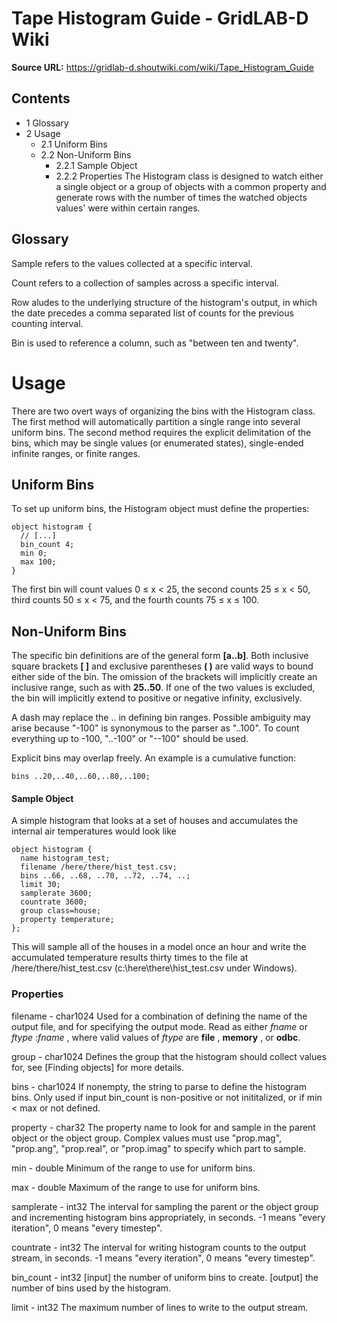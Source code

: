 # Tape Histogram Guide - GridLAB-D Wiki

**Source URL:** https://gridlab-d.shoutwiki.com/wiki/Tape_Histogram_Guide
## Contents

  * 1 Glossary
  * 2 Usage
    * 2.1 Uniform Bins
    * 2.2 Non-Uniform Bins
      * 2.2.1 Sample Object
      * 2.2.2 Properties
The Histogram class is designed to watch either a single object or a group of objects with a common property and generate rows with the number of times the watched objects values' were within certain ranges. 

## Glossary

Sample
    refers to the values collected at a specific interval.

Count
    refers to a collection of samples across a specific interval.

Row
    aludes to the underlying structure of the histogram's output, in which the date precedes a comma separated list of counts for the previous counting interval.

Bin
    is used to reference a column, such as "between ten and twenty".

# Usage

There are two overt ways of organizing the bins with the Histogram class. The first method will automatically partition a single range into several uniform bins. The second method requires the explicit delimitation of the bins, which may be single values (or enumerated states), single-ended infinite ranges, or finite ranges. 

## Uniform Bins

To set up uniform bins, the Histogram object must define the properties: 
    
    
    object histogram {
      // [...]
      bin_count 4;
      min 0;
      max 100;
    }
    

The first bin will count values 0 ≤ x < 25, the second counts 25 ≤ x < 50, third counts 50 ≤ x < 75, and the fourth counts 75 ≤ x ≤ 100. 

## Non-Uniform Bins

The specific bin definitions are of the general form **[a..b]**. Both inclusive square brackets **[ ]** and exclusive parentheses **( )** are valid ways to bound either side of the bin. The omission of the brackets will implicitly create an inclusive range, such as with **25..50**. If one of the two values is excluded, the bin will implicitly extend to positive or negative infinity, exclusively. 

A dash may replace the .. in defining bin ranges. Possible ambiguity may arise because "-100" is synonymous to the parser as "..100". To count everything up to -100, "..-100" or "--100" should be used. 

Explicit bins may overlap freely. An example is a cumulative function: 
    
    
    bins ..20,..40,..60,..80,..100;
    

#### Sample Object

A simple histogram that looks at a set of houses and accumulates the internal air temperatures would look like 
    
    
    object histogram {
      name histogram_test;
      filename /here/there/hist_test.csv;
      bins ..66, ..68, ..70, ..72, ..74, ..;
      limit 30;
      samplerate 3600;
      countrate 3600;
      group class=house;
      property temperature;
    };
    

This will sample all of the houses in a model once an hour and write the accumulated temperature results thirty times to the file at /here/there/hist_test.csv (c:\here\there\hist_test.csv under Windows). 

### Properties

filename - char1024
    Used for a combination of defining the name of the output file, and for specifying the output mode. Read as either _fname_ or _ftype_ :_fname_ , where valid values of _ftype_ are **file** , **memory** , or **odbc**.

group - char1024
    Defines the group that the histogram should collect values for, see [Finding objects] for more details.

bins - char1024
    If nonempty, the string to parse to define the histogram bins. Only used if input bin_count is non-positive or not inititalized, or if min < max or not defined.

property - char32
    The property name to look for and sample in the parent object or the object group. Complex values must use "prop.mag", "prop.ang", "prop.real", or "prop.imag" to specify which part to sample.

min - double
    Minimum of the range to use for uniform bins.

max - double
    Maximum of the range to use for uniform bins.

samplerate - int32
    The interval for sampling the parent or the object group and incrementing histogram bins appropriately, in seconds. -1 means "every iteration", 0 means "every timestep".

countrate - int32
    The interval for writing histogram counts to the output stream, in seconds. -1 means "every iteration", 0 means "every timestep".

bin_count - int32
    [input] the number of uniform bins to create. [output] the number of bins used by the histogram.

limit - int32
    The maximum number of lines to write to the output stream.


